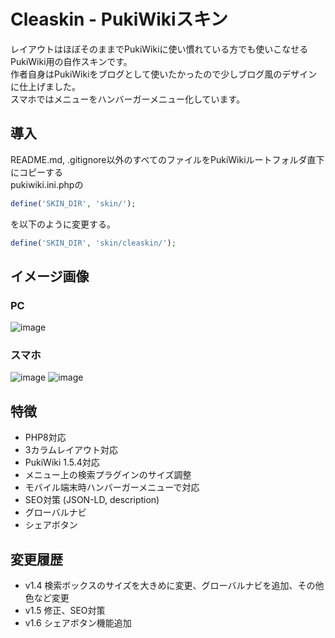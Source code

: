 # Cleaskin - PukiWikiスキン
レイアウトはほぼそのままでPukiWikiに使い慣れている方でも使いこなせるPukiWiki用の自作スキンです。<br />
作者自身はPukiWikiをブログとして使いたかったので少しブログ風のデザインに仕上げました。<br />
スマホではメニューをハンバーガーメニュー化しています。

## 導入
README.md, .gitignore以外のすべてのファイルをPukiWikiルートフォルダ直下にコピーする<br />
pukiwiki.ini.phpの
```php
define('SKIN_DIR', 'skin/');
```
を以下のように変更する。
```php
define('SKIN_DIR', 'skin/cleaskin/');
```

## イメージ画像
### PC
![image](https://github.com/PTOM76/pukiwiki-cleaskin/assets/58260965/478f1142-f08e-4ded-be69-2fdbf9dc0f3a)

### スマホ
![image](https://github.com/PTOM76/pukiwiki-cleaskin/assets/58260965/53dd17f5-cae1-40f1-8378-042c313792ae)
![image](https://github.com/PTOM76/pukiwiki-cleaskin/assets/58260965/4058ad1a-9f2c-4880-a08a-2a9e70d5c767)

## 特徴
- PHP8対応
- 3カラムレイアウト対応
- PukiWiki 1.5.4対応
- メニュー上の検索プラグインのサイズ調整
- モバイル端末時ハンバーガーメニューで対応
- SEO対策 (JSON-LD, description)
- グローバルナビ
- シェアボタン

## 変更履歴
- v1.4 検索ボックスのサイズを大きめに変更、グローバルナビを追加、その他色など変更
- v1.5 修正、SEO対策
- v1.6 シェアボタン機能追加